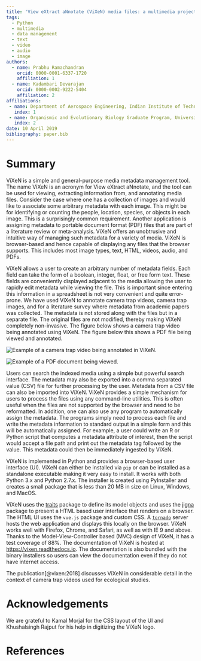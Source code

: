 ```yaml
---
title: 'View eXtract aNnotate (ViXeN) media files: a multimedia project manager'
tags:
  - Python
  - multimedia
  - data management
  - text
  - video
  - audio
  - image
authors:
  - name: Prabhu Ramachandran
    orcid: 0000-0001-6337-1720
    affiliation: 1
  - name: Kadambari Devarajan
    orcid: 0000-0002-9222-5404
    affiliation: 2
affiliations:
 - name: Department of Aerospace Engineering, Indian Institute of Technology Bombay
   index: 1
 - name: Organismic and Evolutionary Biology Graduate Program, University of Massachusetts at Amherst
   index: 2
date: 10 April 2019
bibliography: paper.bib
---
```


# Summary

ViXeN is a simple and general-purpose media metadata management tool. The name
ViXeN is an acronym for View eXtract aNnotate, and the tool can be used for
viewing, extracting information from, and annotating media files. Consider the
case where one has a collection of images and would like to associate some
arbitrary metadata with each image. This might be for identifying or counting
the people, location, species, or objects in each image. This is a
surprisingly common requirement. Another application is assigning metadata to
portable document format (PDF) files that are part of a literature review or
meta-analysis. ViXeN offers an unobtrusive and intuitive way of managing such
metadata for a variety of media. ViXeN is browser-based and hence capable of
displaying any files that the browser supports. This includes most image
types, text, HTML, videos, audio, and PDFs.

ViXeN allows a user to create an arbitrary number of metadata fields. Each
field can take the form of a boolean, integer, float, or free form text. These
fields are conveniently displayed adjacent to the media allowing the user to
rapidly edit metadata while viewing the file. This is important since entering
this information in a spreadsheet is not very convenient and quite
error-prone. We have used ViXeN to annotate camera trap videos, camera trap
images, and for a literature survey where metadata from academic papers was
collected. The metadata is not stored along with the files but in a separate
file. The original files are not modified, thereby making ViXeN completely
non-invasive. The figure below shows a camera trap video being annotated using
ViXeN. The figure below this shows a PDF file being viewed and annotated.

![Example of a camera trap video being annotated in ViXeN.](view_media.png)


![Example of a PDF document being viewed.](lit_review.png)


Users can search the indexed media using a simple but powerful search
interface. The metadata may also be exported into a comma separated value
(CSV) file for further processing by the user. Metadata from a CSV file can
also be imported into ViXeN. ViXeN provides a simple mechanism for users to
process the files using any command-line utilities. This is often useful when
the files are not supported by the browser and need to be reformatted. In
addition, one can also use any program to automatically assign the metadata.
The programs simply need to process each file and write the metadata
information to standard output in a simple form and this will be automatically
assigned. For example, a user could write an R or Python script that computes
a metadata attribute of interest, then the script would accept a file path and
print out the metadata tag followed by the value. This metadata could then be
immediately ingested by ViXeN.

ViXeN is implemented in Python and provides a browser-based user interface
(UI). ViXeN can either be installed via ``pip`` or can be installed as a
standalone executable making it very easy to install. It works with both
Python 3.x and Python 2.7.x. The installer is created using PyInstaller and
creates a small package that is less than 20 MB in size on Linux, Windows, and
MacOS.

ViXeN uses the [traits](https://github.com/enthought/traits) package to define
its model objects and uses the [jigna](https://github.com/enthought/jigna)
package to present a HTML based user interface that renders on a browser. The
HTML UI uses the ``vue.js`` package and custom CSS. A
[``tornado``](https://www.tornadoweb.org) server hosts the web application and
displays this locally on the browser. ViXeN works well with Firefox, Chrome,
and Safari, as well as with IE 9 and above. Thanks to the
Model-View-Controller based (MVC) design of ViXeN, it has a test coverage of
88%. The documentation of ViXeN is hosted at https://vixen.readthedocs.io. The
documentation is also bundled with the binary installers so users can view the
documentation even if they do not have internet access.

The publication[@vixen:2018] discusses ViXeN in considerable detail in the
context of camera trap videos used for ecological studies.

# Acknowledgements

We are grateful to Kamal Morjal for the CSS layout of the UI and Khushalsingh
Rajput for his help in digitizing the ViXeN logo.

# References
